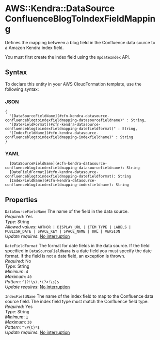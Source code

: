 # AWS::Kendra::DataSource ConfluenceBlogToIndexFieldMapping<a name="aws-properties-kendra-datasource-confluenceblogtoindexfieldmapping"></a>

Defines the mapping between a blog field in the Confluence data source to a Amazon Kendra index field\.

You must first create the index field using the `UpdateIndex` API\. 

## Syntax<a name="aws-properties-kendra-datasource-confluenceblogtoindexfieldmapping-syntax"></a>

To declare this entity in your AWS CloudFormation template, use the following syntax:

### JSON<a name="aws-properties-kendra-datasource-confluenceblogtoindexfieldmapping-syntax.json"></a>

```
{
  "[DataSourceFieldName](#cfn-kendra-datasource-confluenceblogtoindexfieldmapping-datasourcefieldname)" : String,
  "[DateFieldFormat](#cfn-kendra-datasource-confluenceblogtoindexfieldmapping-datefieldformat)" : String,
  "[IndexFieldName](#cfn-kendra-datasource-confluenceblogtoindexfieldmapping-indexfieldname)" : String
}
```

### YAML<a name="aws-properties-kendra-datasource-confluenceblogtoindexfieldmapping-syntax.yaml"></a>

```
  [DataSourceFieldName](#cfn-kendra-datasource-confluenceblogtoindexfieldmapping-datasourcefieldname): String
  [DateFieldFormat](#cfn-kendra-datasource-confluenceblogtoindexfieldmapping-datefieldformat): String
  [IndexFieldName](#cfn-kendra-datasource-confluenceblogtoindexfieldmapping-indexfieldname): String
```

## Properties<a name="aws-properties-kendra-datasource-confluenceblogtoindexfieldmapping-properties"></a>

`DataSourceFieldName`  <a name="cfn-kendra-datasource-confluenceblogtoindexfieldmapping-datasourcefieldname"></a>
The name of the field in the data source\.   
*Required*: Yes  
*Type*: String  
*Allowed values*: `AUTHOR | DISPLAY_URL | ITEM_TYPE | LABELS | PUBLISH_DATE | SPACE_KEY | SPACE_NAME | URL | VERSION`  
*Update requires*: [No interruption](https://docs.aws.amazon.com/AWSCloudFormation/latest/UserGuide/using-cfn-updating-stacks-update-behaviors.html#update-no-interrupt)

`DateFieldFormat`  <a name="cfn-kendra-datasource-confluenceblogtoindexfieldmapping-datefieldformat"></a>
The format for date fields in the data source\. If the field specified in `DataSourceFieldName` is a date field you must specify the date format\. If the field is not a date field, an exception is thrown\.  
*Required*: No  
*Type*: String  
*Minimum*: `4`  
*Maximum*: `40`  
*Pattern*: `^(?!\s).*(?<!\s)$`  
*Update requires*: [No interruption](https://docs.aws.amazon.com/AWSCloudFormation/latest/UserGuide/using-cfn-updating-stacks-update-behaviors.html#update-no-interrupt)

`IndexFieldName`  <a name="cfn-kendra-datasource-confluenceblogtoindexfieldmapping-indexfieldname"></a>
The name of the index field to map to the Confluence data source field\. The index field type must match the Confluence field type\.  
*Required*: Yes  
*Type*: String  
*Minimum*: `1`  
*Maximum*: `30`  
*Pattern*: `^\P{C}*$`  
*Update requires*: [No interruption](https://docs.aws.amazon.com/AWSCloudFormation/latest/UserGuide/using-cfn-updating-stacks-update-behaviors.html#update-no-interrupt)